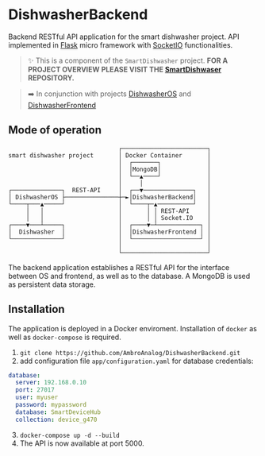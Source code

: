 # DishwasherBackend
Backend RESTful API application for the smart dishwasher project. API implemented in [Flask](https://github.com/pallets/flask) micro framework  with [SocketIO](https://github.com/socketio) functionalities.

> :sparkles: This is a component of the `SmartDishwasher` project. **FOR A PROJECT OVERVIEW PLEASE VISIT THE [SmartDishwaser](https://github.com/AmbroAnalog/SmartDishwasher) REPOSITORY.** 

> :arrow_right: In conjunction with projects [DishwasherOS](https://github.com/AmbroAnalog/DishwasherOS) and [DishwasherFrontend](https://github.com/AmbroAnalog/DishwasherFrontend)

## Mode of operation
```
                               ┌────────────────────────┐
smart dishwasher project       │ Docker Container       │
                               │  ┌───────┐             │
                               │  │MongoDB│             │
                               │  └──▲────┘             │
                               │     │                  │
┌──────────────┐  REST-API     │  ┌──▼──────────────┐   │
│ DishwasherOS ├───────────────┼─►│DishwasherBackend│   │
└────┬───▲─────┘               │  └────┬─▲──────────┘   │
     │   │                     │       │ │ REST-API     │
     │   │                     │       │ │ Socket.IO    │
┌────▼───┴─────┐               │  ┌────▼─┴────────────┐ │
│  Dishwasher  │               │  │DishwasherFrontend │ │
└──────────────┘               │  └───────────────────┘ │
                               │                        │
                               └────────────────────────┘
```
The backend application establishes a RESTful API for the interface between OS and frontend, as well as to the database. A MongoDB is used as persistent data storage.

## Installation
The application is deployed in a Docker enviroment. Installation of `docker` as well as `docker-compose` is required.
1. `git clone https://github.com/AmbroAnalog/DishwasherBackend.git`
2. add configuration file `app/configuration.yaml` for database credentials:
```yaml
database:
  server: 192.168.0.10
  port: 27017
  user: myuser
  password: mypassword
  database: SmartDeviceHub
  collection: device_g470
```
3. `docker-compose up -d --build`
4. The API is now available at port 5000.
